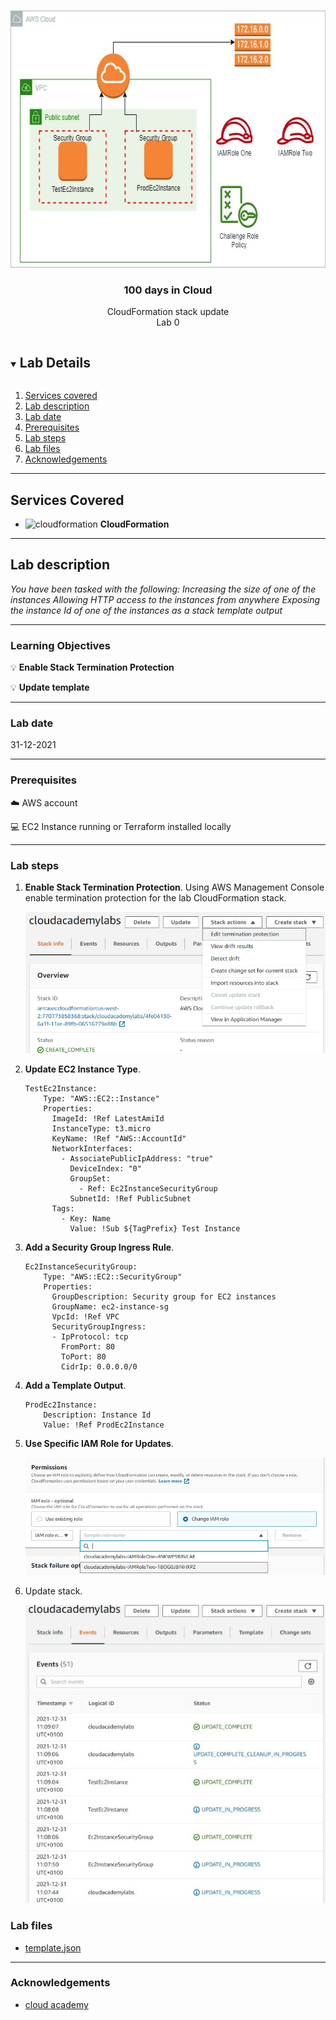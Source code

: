 <br />

<p align="center">
  <a href="img/">
    <img src="img/lab00_diagram.jpg" alt="cloudofthings" width="661" height="411">
  </a>
  <h3 align="center">100 days in Cloud</h3>
<p align="center">
  CloudFormation stack update
    <br />
    Lab 0
    <br/>
  </p>
</p>

<details open="open">
  <summary><h2 style="display: inline-block">Lab Details</h2></summary>
  <ol>
    <li><a href="#services-covered">Services covered</a>
    <li><a href="#lab-description">Lab description</a></li>
    </li>
    <li><a href="#lab-date">Lab date</a></li>
    <li><a href="#prerequisites">Prerequisites</a></li>    
    <li><a href="#lab-steps">Lab steps</a></li>
    <li><a href="#lab-files">Lab files</a></li>
    <li><a href="#acknowledgements">Acknowledgements</a></li>
  </ol>
</details>

---

## Services Covered
* ![cloudformation](https://github.com/CloudedThings/100-Days-in-Cloud/blob/main/images/CloudFormation.png) **CloudFormation**

---

## Lab description
*You have been tasked with the following:
Increasing the size of one of the instances
Allowing HTTP access to the instances from anywhere
Exposing the instance Id of one of the instances as a stack template output*

---

### Learning Objectives
:bulb: **Enable Stack Termination Protection**

:bulb: **Update template**

---

### Lab date
31-12-2021

---

### Prerequisites
:cloud: AWS account

:computer: EC2 Instance running or Terraform installed locally


---

### Lab steps
1. **Enable Stack Termination Protection**. Using AWS Management Console enable termination protection for the lab CloudFormation stack.

   ![lab00_stack_termination](img/lab00_stack_termination.jpg)

2. **Update EC2 Instance Type**. 

   ```
   TestEc2Instance:
       Type: "AWS::EC2::Instance"
       Properties:
         ImageId: !Ref LatestAmiId
         InstanceType: t3.micro
         KeyName: !Ref "AWS::AccountId"
         NetworkInterfaces:
           - AssociatePublicIpAddress: "true"
             DeviceIndex: "0"
             GroupSet:
               - Ref: Ec2InstanceSecurityGroup
             SubnetId: !Ref PublicSubnet
         Tags:
           - Key: Name
             Value: !Sub ${TagPrefix} Test Instance
   ```

3. **Add a Security Group Ingress Rule**.

   ```
   Ec2InstanceSecurityGroup:
       Type: "AWS::EC2::SecurityGroup"
       Properties:
         GroupDescription: Security group for EC2 instances
         GroupName: ec2-instance-sg
         VpcId: !Ref VPC
         SecurityGroupIngress:
         - IpProtocol: tcp
           FromPort: 80
           ToPort: 80
           CidrIp: 0.0.0.0/0
   ```

4. **Add a Template Output**.

   ```
   ProdEc2Instance:
       Description: Instance Id
       Value: !Ref ProdEc2Instance
   ```

5. **Use Specific IAM Role for Updates**.

   ![lab00_iam_role](img/lab00_iam_role.jpg)

6. Update stack.

   ![lab00_update_stack](img/lab00_update_stack.jpg)

### Lab files
* [template.json](template.json)

---

### Acknowledgements
* [cloud academy](https://cloudacademy.com/lab-challenge/cloudformation-stack-update-challenge/)

